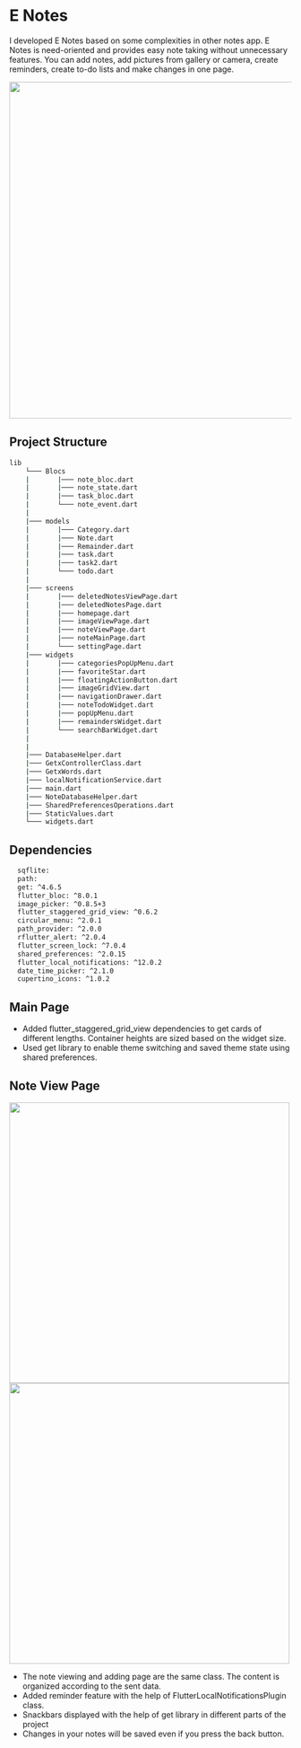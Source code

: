 # E Notes 

I developed E Notes based on some complexities in other notes app. E Notes is need-oriented and provides easy note taking without unnecessary features. You can add notes, add pictures from gallery or camera, create reminders, create to-do lists and make changes in one page.

<img src="https://github.com/EnesAlgan76/e_note_app/blob/master/homePage.png" height="600">

## Project Structure
```bash
lib
    └─── Blocs
    |       |─── note_bloc.dart
    |       |─── note_state.dart
    |       |─── task_bloc.dart
    |       └─── note_event.dart
    |
    |─── models 
    |	    |─── Category.dart
    |	    |─── Note.dart
    |	    |─── Remainder.dart
    |	    |─── task.dart
    |	    |─── task2.dart
    |       └─── todo.dart
    |
    |─── screens 
    |	    |─── deletedNotesViewPage.dart
    |	    |─── deletedNotesPage.dart
    |	    |─── homepage.dart
    |	    |─── imageViewPage.dart
    |	    |─── noteViewPage.dart
    |	    |─── noteMainPage.dart
    |       └─── settingPage.dart
    |─── widgets 
    |	    |─── categoriesPopUpMenu.dart
    |	    |─── favoriteStar.dart
    |	    |─── floatingActionButton.dart
    |	    |─── imageGridView.dart
    |	    |─── navigationDrawer.dart
    |	    |─── noteTodoWidget.dart
    |	    |─── popUpMenu.dart
    |	    |─── remaindersWidget.dart
    |       └─── searchBarWidget.dart
    |
    |
    |─── DatabaseHelper.dart 
    |─── GetxControllerClass.dart 
    |─── GetxWords.dart 
    |─── localNotificationService.dart 
    |─── main.dart 
    |─── NoteDatabaseHelper.dart 
    |─── SharedPreferencesOperations.dart  
    |─── StaticValues.dart 
    └─── widgets.dart 
```

## Dependencies

```bash
  sqflite:
  path:
  get: ^4.6.5
  flutter_bloc: ^8.0.1
  image_picker: ^0.8.5+3
  flutter_staggered_grid_view: ^0.6.2
  circular_menu: ^2.0.1
  path_provider: ^2.0.0
  rflutter_alert: ^2.0.4
  flutter_screen_lock: ^7.0.4
  shared_preferences: ^2.0.15
  flutter_local_notifications: ^12.0.2
  date_time_picker: ^2.1.0
  cupertino_icons: ^1.0.2
```




## Main Page

- Added flutter_staggered_grid_view dependencies to get cards of different lengths. Container heights are sized based on the widget size.
- Used get library to enable theme switching and saved theme state using shared preferences.

## Note View Page

<p float="left">
  <img src="https://github.com/EnesAlgan76/e_note_app/blob/master/noteViewPage.png" height="500">
  <img src="https://github.com/EnesAlgan76/e_note_app/blob/master/noteView2.PNG" height="500"> 
</p>

- The note viewing and adding page are the same class. The content is organized according to the sent data.
- Added reminder feature with the help of FlutterLocalNotificationsPlugin class.
- Snackbars displayed with the help of get library in different parts of the project
- Changes in your notes will be saved even if you press the back button.


